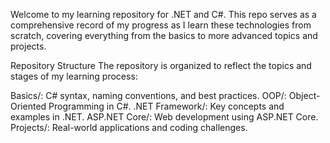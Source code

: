 Welcome to my learning repository for .NET and C#. This repo serves as a comprehensive record of my progress as I learn these technologies from scratch, covering everything from the basics to more advanced topics and projects.

Repository Structure
The repository is organized to reflect the topics and stages of my learning process:

Basics/: C# syntax, naming conventions, and best practices.
OOP/: Object-Oriented Programming in C#.
.NET Framework/: Key concepts and examples in .NET.
ASP.NET Core/: Web development using ASP.NET Core.
Projects/: Real-world applications and coding challenges.
